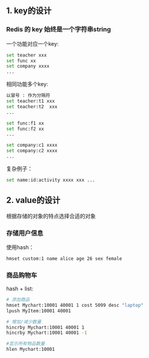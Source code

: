## 1. key的设计
### Redis 的 key 始终是一个字符串string
一个功能对应一个key:
```bash
set teacher xxx
set func xx
set company xxxx
...
```
相同功能多个key:
```bash
以冒号 : 作为分隔符
set teacher:t1 xxx
set teacher:t2  xxx
...

set func:f1 xx
set func:f2 xx
...

set company:c1 xxxx
set company:c2 xxxx
...
```
复杂例子：
```bash
set name:id:activity xxxx xxx ...
```
## 2. value的设计
根据存储的对象的特点选择合适的对象<br>
### 存储用户信息
使用hash：
```bash
hmset custom:1 name alice age 26 sex female
```
### 商品购物车
hash + list:
```bash
# 添加商品
hmset Mychart:10001 40001 1 cost 5099 desc "laptop" 
lpush MyItem:10001 40001

# 增加/减少数量
hincrby Mychart:10001 40001 1
hincrby Mychart:10001 40001 -1

#显示所有物品数量
hlen Mychart:10001
```
